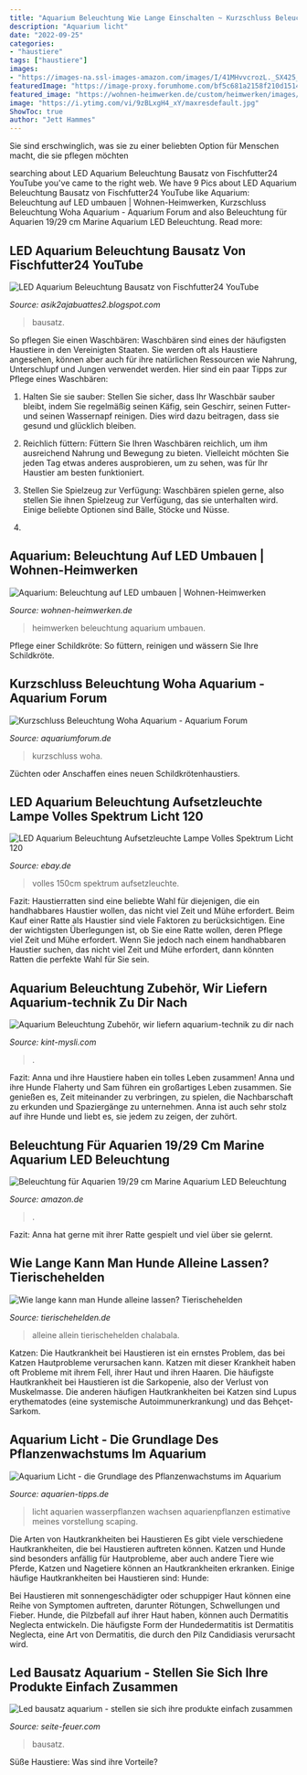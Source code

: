 ```yaml
---
title: "Aquarium Beleuchtung Wie Lange Einschalten ~ Kurzschluss Beleuchtung Woha Aquarium"
description: "Aquarium licht"
date: "2022-09-25"
categories:
- "haustiere"
tags: ["haustiere"]
images:
- "https://images-na.ssl-images-amazon.com/images/I/41MHvvcrozL._SX425_.jpg"
featuredImage: "https://image-proxy.forumhome.com/bf5c681a2158f210d1514ea70efc44dfb903bfd6?url=http:%2F%2Fabload.de%2Fimg%2Fpict1554fysur.jpg"
featured_image: "https://wohnen-heimwerken.de/custom/heimwerken/images/i_aquarium-led-beleuchtung_800.jpeg"
image: "https://i.ytimg.com/vi/9zBLxgH4_xY/maxresdefault.jpg"
ShowToc: true
author: "Jett Hammes"
---
```



Sie sind erschwinglich, was sie zu einer beliebten Option für Menschen macht, die sie pflegen möchten

	

		
searching about LED Aquarium Beleuchtung Bausatz von Fischfutter24 YouTube you've came to the right web. We have 9 Pics about LED Aquarium Beleuchtung Bausatz von Fischfutter24 YouTube like Aquarium: Beleuchtung auf LED umbauen | Wohnen-Heimwerken, Kurzschluss Beleuchtung Woha Aquarium - Aquarium Forum and also Beleuchtung für Aquarien 19/29 cm Marine Aquarium LED Beleuchtung. Read more:
		
    
## LED Aquarium Beleuchtung Bausatz Von Fischfutter24 YouTube

<img loading=lazy src="https://i.ytimg.com/vi/9zBLxgH4_xY/maxresdefault.jpg" onerror="this.onerror=null;this.src='https://tse2.mm.bing.net/th?id=OIP.2HzYnSXJaj-nyiASY39GEAHaEK&amp;pid=15.1';" alt="LED Aquarium Beleuchtung Bausatz von Fischfutter24 YouTube">

_Source: asik2ajabuattes2.blogspot.com_

>bausatz. 

	

So pflegen Sie einen Waschbären:
Waschbären sind eines der häufigsten Haustiere in den Vereinigten Staaten. Sie werden oft als Haustiere angesehen, können aber auch für ihre natürlichen Ressourcen wie Nahrung, Unterschlupf und Jungen verwendet werden. Hier sind ein paar Tipps zur Pflege eines Waschbären:
1. Halten Sie sie sauber: Stellen Sie sicher, dass Ihr Waschbär sauber bleibt, indem Sie regelmäßig seinen Käfig, sein Geschirr, seinen Futter- und seinen Wassernapf reinigen. Dies wird dazu beitragen, dass sie gesund und glücklich bleiben.

2. Reichlich füttern: Füttern Sie Ihren Waschbären reichlich, um ihm ausreichend Nahrung und Bewegung zu bieten. Vielleicht möchten Sie jeden Tag etwas anderes ausprobieren, um zu sehen, was für Ihr Haustier am besten funktioniert.

3. Stellen Sie Spielzeug zur Verfügung: Waschbären spielen gerne, also stellen Sie ihnen Spielzeug zur Verfügung, das sie unterhalten wird. Einige beliebte Optionen sind Bälle, Stöcke und Nüsse.

4.

    
## Aquarium: Beleuchtung Auf LED Umbauen | Wohnen-Heimwerken

<img loading=lazy src="https://wohnen-heimwerken.de/custom/heimwerken/images/i_aquarium-led-beleuchtung_800.jpeg" onerror="this.onerror=null;this.src='https://tse3.mm.bing.net/th?id=OIP.o93DKVrfKTQanjhETHPgywHaFi&amp;pid=15.1';" alt="Aquarium: Beleuchtung auf LED umbauen | Wohnen-Heimwerken">

_Source: wohnen-heimwerken.de_

>heimwerken beleuchtung aquarium umbauen. 

	

Pflege einer Schildkröte: So füttern, reinigen und wässern Sie Ihre Schildkröte.

    
## Kurzschluss Beleuchtung Woha Aquarium - Aquarium Forum

<img loading=lazy src="https://image-proxy.forumhome.com/bf5c681a2158f210d1514ea70efc44dfb903bfd6?url=http:%2F%2Fabload.de%2Fimg%2Fpict1554fysur.jpg" onerror="this.onerror=null;this.src='https://tse2.mm.bing.net/th?id=OIP.0-4iFGJoxAd9D8IIpeFPcAHaFj&amp;pid=15.1';" alt="Kurzschluss Beleuchtung Woha Aquarium - Aquarium Forum">

_Source: aquariumforum.de_

>kurzschluss woha. 

	

Züchten oder Anschaffen eines neuen Schildkrötenhaustiers.

    
## LED Aquarium Beleuchtung Aufsetzleuchte Lampe Volles Spektrum Licht 120

<img loading=lazy src="https://image.pushauction.com/0/0/38fbf371-77e4-4432-9153-1bfe1101c1c7/726b5514-cd05-40e2-b592-8ee1b85976e2.jpg" onerror="this.onerror=null;this.src='https://tse1.mm.bing.net/th?id=OIP.ohjDAJhT_m7RyjswfHVPagHaFj&amp;pid=15.1';" alt="LED Aquarium Beleuchtung Aufsetzleuchte Lampe Volles Spektrum Licht 120">

_Source: ebay.de_

>volles 150cm spektrum aufsetzleuchte. 

	

Fazit: Haustierratten sind eine beliebte Wahl für diejenigen, die ein handhabbares Haustier wollen, das nicht viel Zeit und Mühe erfordert.
Beim Kauf einer Ratte als Haustier sind viele Faktoren zu berücksichtigen. Eine der wichtigsten Überlegungen ist, ob Sie eine Ratte wollen, deren Pflege viel Zeit und Mühe erfordert. Wenn Sie jedoch nach einem handhabbaren Haustier suchen, das nicht viel Zeit und Mühe erfordert, dann könnten Ratten die perfekte Wahl für Sie sein.

    
## Aquarium Beleuchtung Zubehör, Wir Liefern Aquarium-technik Zu Dir Nach

<img loading=lazy src="https://kint-mysli.com/ffvpjv/FVqXAGuO45k.jpeg" onerror="this.onerror=null;this.src='https://tse2.mm.bing.net/th?id=OIP.nOTtOtZ-3_qAkvIqekvwvwHaFj&amp;pid=15.1';" alt="Aquarium Beleuchtung Zubehör, wir liefern aquarium-technik zu dir nach">

_Source: kint-mysli.com_

>. 

	

Fazit: Anna und ihre Haustiere haben ein tolles Leben zusammen!
Anna und ihre Hunde Flaherty und Sam führen ein großartiges Leben zusammen. Sie genießen es, Zeit miteinander zu verbringen, zu spielen, die Nachbarschaft zu erkunden und Spaziergänge zu unternehmen. Anna ist auch sehr stolz auf ihre Hunde und liebt es, sie jedem zu zeigen, der zuhört.

    
## Beleuchtung Für Aquarien 19/29 Cm Marine Aquarium LED Beleuchtung

<img loading=lazy src="https://images-na.ssl-images-amazon.com/images/I/41MHvvcrozL._SX425_.jpg" onerror="this.onerror=null;this.src='https://tse3.mm.bing.net/th?id=OIP.KIIlCGKwz8BHSc-WHDTWowAAAA&amp;pid=15.1';" alt="Beleuchtung für Aquarien 19/29 cm Marine Aquarium LED Beleuchtung">

_Source: amazon.de_

>. 

	

Fazit: Anna hat gerne mit ihrer Ratte gespielt und viel über sie gelernt.

    
## Wie Lange Kann Man Hunde Alleine Lassen? Tierischehelden

<img loading=lazy src="https://www.tierischehelden.de/wp-content/uploads/2018/08/7-8-hund-alleine-wohnung-e1533396818851-1068x712.jpg" onerror="this.onerror=null;this.src='https://tse1.mm.bing.net/th?id=OIP.DUYupF_L01uIwCrCe8mNkAHaE8&amp;pid=15.1';" alt="Wie lange kann man Hunde alleine lassen? Tierischehelden">

_Source: tierischehelden.de_

>alleine allein tierischehelden chalabala. 

	

Katzen:
Die Hautkrankheit bei Haustieren ist ein ernstes Problem, das bei Katzen Hautprobleme verursachen kann. Katzen mit dieser Krankheit haben oft Probleme mit ihrem Fell, ihrer Haut und ihren Haaren. Die häufigste Hautkrankheit bei Haustieren ist die Sarkopenie, also der Verlust von Muskelmasse. Die anderen häufigen Hautkrankheiten bei Katzen sind Lupus erythematodes (eine systemische Autoimmunerkrankung) und das Behçet-Sarkom.

    
## Aquarium Licht - Die Grundlage Des Pflanzenwachstums Im Aquarium

<img loading=lazy src="https://aquarien-tipps.de/wp-content/uploads/2018/01/TankUpdate18-01-12.jpg" onerror="this.onerror=null;this.src='https://tse2.mm.bing.net/th?id=OIP.6kFqVPGQ-kqakj5b4_6rYQHaDS&amp;pid=15.1';" alt="Aquarium Licht - die Grundlage des Pflanzenwachstums im Aquarium">

_Source: aquarien-tipps.de_

>licht aquarien wasserpflanzen wachsen aquarienpflanzen estimative meines vorstellung scaping. 

	

Die Arten von Hautkrankheiten bei Haustieren
Es gibt viele verschiedene Hautkrankheiten, die bei Haustieren auftreten können. Katzen und Hunde sind besonders anfällig für Hautprobleme, aber auch andere Tiere wie Pferde, Katzen und Nagetiere können an Hautkrankheiten erkranken. Einige häufige Hautkrankheiten bei Haustieren sind:
Hunde:

Bei Haustieren mit sonnengeschädigter oder schuppiger Haut können eine Reihe von Symptomen auftreten, darunter Rötungen, Schwellungen und Fieber. Hunde, die Pilzbefall auf ihrer Haut haben, können auch Dermatitis Neglecta entwickeln. Die häufigste Form der Hundedermatitis ist Dermatitis Neglecta, eine Art von Dermatitis, die durch den Pilz Candidiasis verursacht wird.

    
## Led Bausatz Aquarium - Stellen Sie Sich Ihre Produkte Einfach Zusammen

<img loading=lazy src="https://seite-feuer.com/pmrnwv/iOHgpZk9nPZpxBCeiX3gagHaFj.jpg" onerror="this.onerror=null;this.src='https://tse3.mm.bing.net/th?id=OIP.w8rondreRdCsdEyXPICzBwAAAA&amp;pid=15.1';" alt="Led bausatz aquarium - stellen sie sich ihre produkte einfach zusammen">

_Source: seite-feuer.com_

>bausatz. 

	

Süße Haustiere: Was sind ihre Vorteile?

